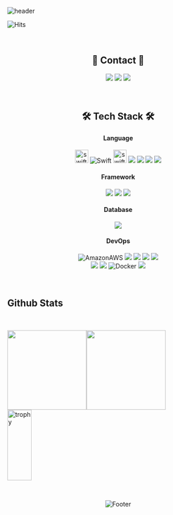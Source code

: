 
![header](https://capsule-render.vercel.app/api?type=waving&color=gradient&height=300&section=header&text=Chynmn&fontColor=FFFFFF&fontSize=90&animation=fadeIn)

<div align="center">
 <div align="left">
  
  ![Hits](https://hits.seeyoufarm.com/api/count/incr/badge.svg?url=https%3A%2F%2Fgithub.com%2FChynmn%2Fhit-counter&count_bg=%2381FFFE&title_bg=%23555555&icon=github.svg&icon_color=%23E7E7E7&title=Hits&edge_flat=false) 
<br/>
 </div>
 <br/>
 <h2 align="center">📱 Contact 📲</h2>
 <a href="https://www.linkedin.com/in/hyunmin-cho-866496257/" target="_blank"><img src="https://img.shields.io/badge/HyunminCho-0A66C2?style=flat-square&logo=Linkedin&logoColor=white"/></a>
  <a href="mailto:chynmn0523@gmail.com" target="_blank"><img src="https://img.shields.io/badge/chynmn0523@gmail.com-EA4335?style=flat-square&logo=Gmail&logoColor=white"/></a>
  <a href="https://www.instagram.com/xxchynmn/" target="_blank"><img src="https://img.shields.io/badge/-Instagram-333333?style=flat-square&logo=Instagram&logoColor=white"/></a>
 <br/>
<br/>
<br/>

<h2 align="center">🛠 Tech Stack 🛠</h2>
<p align="center">  </p>
<h4>Language</h4>
 <img width="30" src="https://user-images.githubusercontent.com/76584961/216117810-7c78b892-cb2b-4050-8911-f51ae15cb85e.png" alt="swift">
    <img alt="Swift" src="https://img.shields.io/badge/-Swift-FA7343?style=for-the-badge&logo=Swift&logoColor=white" />
   <img width="30" src="https://user-images.githubusercontent.com/76584961/216117822-e83f9b0c-3e41-44ac-9da9-05ecf3494c99.png" alt="swiftui">
   <img src="https://img.shields.io/badge/JavaScript-F7DF1E?style=for-the-badge&logo=JavaScript&logoColor=white">
  <img src="https://img.shields.io/badge/Python-3766AB?style=for-the-badge&logo=Python&logoColor=white">
  <img src="https://img.shields.io/badge/Kotlin-0095D5?style=for-the-badge&logo=Kotlin&logoColor=white"/> 
  <img src="https://img.shields.io/badge/C -A8B9CC?style=for-the-badge&logo=C&logoColor=white">
 <br/>
  <h4>Framework</h4>
    <img src="https://img.shields.io/badge/Django-%2320232a.svg?style=for-the-badge&logo=Django&logoColor=%2361DAFB" />
 <img src="https://img.shields.io/badge/Spring-6DB33F?style=for-the-badge&logo=Spring&logoColor=white">
  <img src="https://img.shields.io/badge/Spring%20Boot-6DB33F?style=for-the-badge&logo=Spring%20Boot&logoColor=white">
 <br/>
   <h4>Database</h4>
<img src="https://img.shields.io/badge/MySQL-4479A1?style=for-the-badge&logo=MySQL&logoColor=white"/>

  
 <br/>
   <h4>DevOps</h4>
  <img alt="AmazonAWS" src ="https://img.shields.io/badge/AWS-FF9900.svg?&style=for-the-badge&logo=AmazonAWS&logoColor=white"/>
  <img src="https://img.shields.io/badge/Amazon_EC2-FF9900?style=for-the-badge&logo=Amazon-EC2&logoColor=black">
 <img src="https://img.shields.io/badge/Amazon%20RDS-527FFF?style=for-the-badge&logo=Amazon%20RDS&logoColor=white">
 <img src="https://img.shields.io/badge/gunicorn-499848?style=for-the-badge&logo=gunicorn&logoColor=black">
  <img src="https://img.shields.io/badge/nginx-009639.svg?style=for-the-badge&logo=Nginx&logoColor=white" />
 <br/>
   <img src="https://img.shields.io/badge/Grafana-F46800?style=for-the-badge&logo=grafana&logoColor=black">
  <img src="https://img.shields.io/badge/Prometheus-E6522C?style=for-the-badge&logo=Prometheus&logoColor=black">
  <img alt="Docker" src ="https://img.shields.io/badge/Docker-2496ED.svg?&style=for-the-badge&logo=Docker&logoColor=white"/>
  <img src="https://img.shields.io/badge/Github Actions-2496ED?style=for-the-badge&logo=Github Actions&logoColor=white"/>
 <br/>
</div>
<br><br/>



## Github Stats 
<br/>

 <img src="https://github-readme-stats.vercel.app/api/top-langs/?username=Chynmn&theme=github_dark&layout=compact&show_icons=true" height="180" /><img src="https://github-readme-stats.vercel.app/api?username=Chynmn&theme=github_dark&show_icons=true" height="180" />
<br/> 
  <img align="center" width="33%" height="160px" src="https://github-profile-trophy.vercel.app/?username=chynmn&theme=darkhub&row=2&column=4&no-frame=true" alt="trophy" />
<br/>

<div align="center">
 <br/>
 
![Footer](https://capsule-render.vercel.app/api?type=waving&color=gradient&height=200&width=100&section=footer) 
</div>
